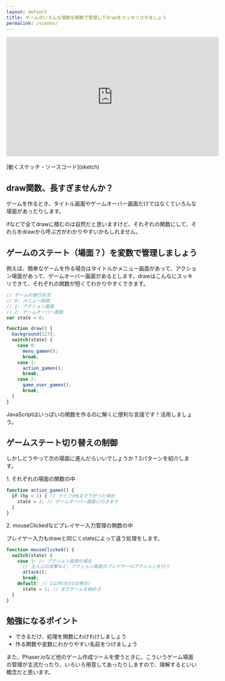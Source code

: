 ```yaml
---
layout: default
title: ゲームのいろんな場面を関数で管理してdrawをスッキリさせましょう
permalink: /scenes/
---
```

<div class="youtube-video-container">
  <iframe
    width="560"
    height="315"
    src="https://www.youtube.com/embed/uYNOy7TqGbE"
    frameborder="0"
    allow="accelerometer; autoplay; encrypted-media; gyroscope; picture-in-picture"
    allowfullscreen
  ></iframe>
</div>
<br />
[動くスケッチ・ソースコード](sketch)

## draw関数、長すぎませんか？

ゲームを作るとき、タイトル画面やゲームオーバー画面だけではなくていろんな場面があったりします。

ifなどで全てdrawに積むのは自然だと思いますけど、それぞれの関数にして、それらをdrawから呼ぶ方がわかりやすいかもしれません。

## ゲームのステート（場面？）を変数で管理しましょう

例えば、簡単なゲームを作る場合はタイトルかメニュー画面があって、アクション場面があって、ゲームオーバー画面があるとします。drawはこんなにスッキリできて、それぞれの関数が短くてわかりやすくできます。

```js
// ゲームの進行状況
// 0: メニュー画面
// 1: アクション画面
// 2: ゲームオーバー画面
var state = 0;

function draw() {
  background(127);
  switch(state) {
    case 0:
      menu_gamen();
      break;
    case 1:
      action_gamen();
      break;
    case 2:
      game_over_gamen();
      break;
  }
}
```

JavaScriptはいっぱいの関数を作るのに解くに便利な言語です！活用しましょう。

## ゲームステート切り替えの制御

しかしどうやって次の場面に進んだらいいでしょうか？2パターンを紹介します。


1\. それぞれの場面の関数の中

```js
function action_gamen() {
  if (hp < 1) { // ライフが0まで下がった場合
    state = 2; // ゲームオーバー画面に行きます
  }
}
```

2\. mouseClickedなどプレイヤー入力管理の関数の中

プレイヤー入力もdrawと同じくstateによって違う処理をします。

```js
function mouseClicked() {
  switch(state) {
    case 1: // アクション画面の場合
      // 主人公の攻撃など、アクション画面のプレイヤーのアクションを行う
      attack();
      break;
    default: // 1以外(0か2の場合)
      state = 1; // またゲームを始める
  }
}
```

## 勉強になるポイント

- できるだけ、処理を関数にわけわけしましょう
- 作る関数や変数にわかりやすい名前をつけましょう

また、Phaser.ioなど他のゲーム作成ツールを使うときに、こういうゲーム場面の管理が主流だったり、いろいろ用意してあったりしますので、理解するといい概念だと思います。
